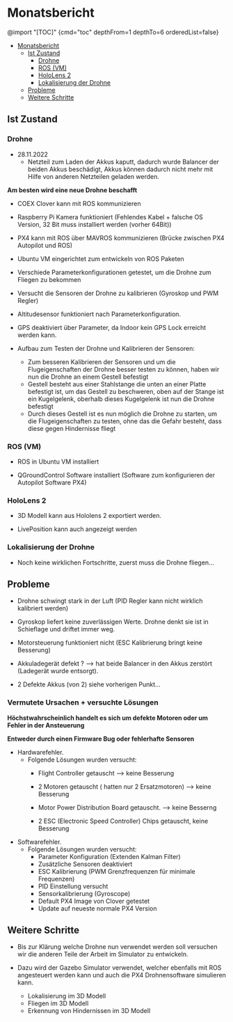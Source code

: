 # Monatsbericht


<!-- 1. Vorbereitungen
2. Ist Zustand
3. Soll Zustand
4. Probleme
5. Mögliche Lösungen
6. Weitere Schritte
7. Fazit -->


@import "[TOC]" {cmd="toc" depthFrom=1 depthTo=6 orderedList=false}

<!-- code_chunk_output -->

- [Monatsbericht](#monatsbericht)
  - [Ist Zustand](#ist-zustand)
    - [Drohne](#drohne)
    - [ROS (VM)](#ros-vm)
    - [HoloLens 2](#hololens-2)
    - [Lokalisierung der Drohne](#lokalisierung-der-drohne)
  - [Probleme](#probleme)
  - [Weitere Schritte](#weitere-schritte)

<!-- /code_chunk_output -->


## Ist Zustand

### Drohne

 - 28.11.2022
    - Netzteil zum Laden der Akkus kaputt, dadurch wurde Balancer der beiden Akkus beschädigt, Akkus können dadurch nicht mehr mit Hilfe von anderen Netzteilen geladen werden. 

**Am besten wird eine neue Drohne beschafft**

 - COEX Clover kann mit ROS kommunizieren

 - Raspberry Pi Kamera funktioniert (Fehlendes Kabel + falsche OS Version, 32 Bit muss installiert werden (vorher 64Bit))

 - PX4 kann mit ROS über MAVROS kommunizieren (Brücke zwischen PX4 Autopilot und ROS)

 - Ubuntu VM eingerichtet zum entwickeln von ROS Paketen

 - Verschiede Parameterkonfigurationen getestet, um die Drohne zum Fliegen zu bekommen

 - Versucht die Sensoren der Drohne zu kalibrieren (Gyroskop und PWM Regler)

 - Altitudesensor funktioniert nach Parameterkonfiguration.

 - GPS deaktiviert über Parameter, da Indoor kein GPS Lock erreicht werden kann.

 - Aufbau zum Testen der Drohne und Kalibrieren der Sensoren:
    - Zum besseren Kalibrieren der Sensoren und um die Flugeigenschaften der Drohne besser testen zu können, haben wir nun die Drohne an einem Gestell befestigt 
    - Gestell besteht aus einer Stahlstange die unten an einer Platte befestigt ist, um das Gestell zu beschweren, oben auf der Stange ist ein Kugelgelenk, oberhalb dieses Kugelgelenk ist nun die Drohne befestigt
    - Durch dieses Gestell ist es nun möglich die Drohne zu starten, um die Flugeigenschaften zu testen, ohne das die Gefahr besteht, dass diese gegen Hindernisse fliegt 


### ROS (VM)

 - ROS in Ubuntu VM installiert

 - QGroundControl Software installiert (Software zum konfigurieren der Autopilot Software PX4)

### HoloLens 2

- 3D Modell kann aus Hololens 2 exportiert werden.

- LivePosition kann auch angezeigt werden

### Lokalisierung der Drohne 

 - Noch keine wirklichen Fortschritte, zuerst muss die Drohne fliegen... 



## Probleme
 
 - Drohne schwingt stark in der Luft (PID Regler kann nicht wirklich kalibriert werden)

 - Gyroskop liefert keine zuverlässigen Werte. Drohne denkt sie ist in Schieflage und driftet immer weg.

 - Motorsteuerung funktioniert nicht (ESC Kalibrierung bringt keine Besserung)

 - Akkuladegerät defekt ? --> hat beide Balancer in den Akkus zerstört
  (Ladegerät wurde entsorgt).

- 2 Defekte Akkus (von 2) siehe vorherigen Punkt...


 ### Vermutete Ursachen + versuchte Lösungen

**Höchstwahrscheinlich handelt es sich um defekte Motoren oder um Fehler in der Ansteuerung**

**Entweder durch einen Firmware Bug oder fehlerhafte Sensoren**

 - Hardwarefehler.
    - Folgende Lösungen wurden versucht:
        - Flight Controller getauscht --> keine Besserung
        - 2 Motoren getauscht ( hatten nur 2 Ersatzmotoren) --> keine Besserung
        - Motor Power Distribution Board getauscht. --> keine Besserng

        - 2 ESC (Electronic Speed Controller) Chips getauscht, keine Besserung
 - Softwarefehler.
    - Folgende Lösungen wurden versucht:
        - Parameter Konfiguration (Extenden Kalman Filter)
        - Zusätzliche Sensoren deaktiviert
        - ESC Kalibrierung (PWM Grenzfrequenzen für minimale Frequenzen)
        - PID Einstellung versucht
        - Sensorkalibrierung (Gyroscope)
        - Default PX4 Image von Clover getestet
        - Update auf neueste normale PX4 Version


 
## Weitere Schritte

- Bis zur Klärung welche Drohne nun verwendet werden soll versuchen wir die anderen Teile der Arbeit im Simulator zu entwickeln.

- Dazu wird der Gazebo Simulator verwendet, welcher ebenfalls mit ROS angesteuert werden kann und auch die PX4 Drohnensoftware simulieren kann.

    - Lokalisierung im 3D Modell
    - Fliegen im 3D Modell
    - Erkennung von Hindernissen im 3D Modell

